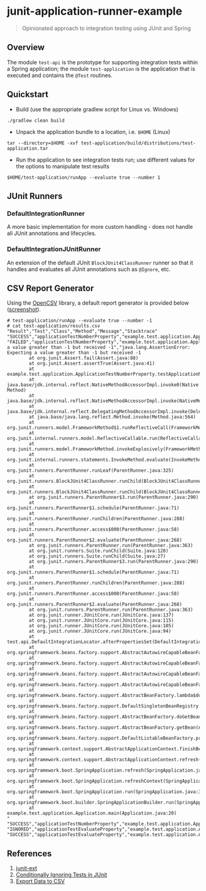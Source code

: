 # junit-application-runner-example

> Opinionated approach to integration testing using JUnit and Spring

## Overview

The module `test-api` is the prototype for supporting integration tests within a Spring application; the module `test-application` is the application that is executed and contains the `@Test` routines.

## Quickstart

- Build (use the appropriate gradlew script for Linux vs. Windows)

```
./gradlew clean build
```

- Unpack the application bundle to a location, i.e. `$HOME` (Linux)

```
tar --directory=$HOME -xvf test-application/build/distributions/test-application.tar
```

- Run the application to see integration tests run; use different values for the options to manipulate test results

```
$HOME/test-application/runApp --evaluate true --number 1
```

## JUnit Runners

### DefaultIntegrationRunner

A more basic implementation for more custom handling - does not handle all JUnit annotations and lifecycles.

### DefaultIntegrationJUnitRunner

An extension of the default JUnit `BlockJUnit4ClassRunner` runner so that it handles and evaluates all JUnit annotations such as `@Ignore`, etc.

## CSV Report Generator

Using the [OpenCSV](https://mvnrepository.com/artifact/com.opencsv/opencsv) library, a default report generator is provided below ([screenshot](csv-report.png)). 

```
# test-application/runApp --evaluate true --number -1
# cat test-application/results.csv 
"Result","Test","Class","Method","Message","Stacktrace"
"SUCCESS","applicationTestNumberProperty","example.test.application.ApplicationTestNumberProperty","testApplicationNumberNotNull","NA","NA"
"FAILED","applicationTestNumberProperty","example.test.application.ApplicationTestNumberProperty","testApplicationNumber","Expecting a value greater than -1 but received -1","java.lang.AssertionError: Expecting a value greater than -1 but received -1
        at org.junit.Assert.fail(Assert.java:88)
        at org.junit.Assert.assertTrue(Assert.java:41)
        at example.test.application.ApplicationTestNumberProperty.testApplicationNumber(ApplicationTestNumberProperty.java:31)
        at java.base/jdk.internal.reflect.NativeMethodAccessorImpl.invoke0(Native Method)
        at java.base/jdk.internal.reflect.NativeMethodAccessorImpl.invoke(NativeMethodAccessorImpl.java:64)
        at java.base/jdk.internal.reflect.DelegatingMethodAccessorImpl.invoke(DelegatingMethodAccessorImpl.java:43)
        at java.base/java.lang.reflect.Method.invoke(Method.java:564)
        at org.junit.runners.model.FrameworkMethod$1.runReflectiveCall(FrameworkMethod.java:50)
        at org.junit.internal.runners.model.ReflectiveCallable.run(ReflectiveCallable.java:12)
        at org.junit.runners.model.FrameworkMethod.invokeExplosively(FrameworkMethod.java:47)
        at org.junit.internal.runners.statements.InvokeMethod.evaluate(InvokeMethod.java:17)
        at org.junit.runners.ParentRunner.runLeaf(ParentRunner.java:325)
        at org.junit.runners.BlockJUnit4ClassRunner.runChild(BlockJUnit4ClassRunner.java:78)
        at org.junit.runners.BlockJUnit4ClassRunner.runChild(BlockJUnit4ClassRunner.java:57)
        at org.junit.runners.ParentRunner$3.run(ParentRunner.java:290)
        at org.junit.runners.ParentRunner$1.schedule(ParentRunner.java:71)
        at org.junit.runners.ParentRunner.runChildren(ParentRunner.java:288)
        at org.junit.runners.ParentRunner.access$000(ParentRunner.java:58)
        at org.junit.runners.ParentRunner$2.evaluate(ParentRunner.java:268)
        at org.junit.runners.ParentRunner.run(ParentRunner.java:363)
        at org.junit.runners.Suite.runChild(Suite.java:128)
        at org.junit.runners.Suite.runChild(Suite.java:27)
        at org.junit.runners.ParentRunner$3.run(ParentRunner.java:290)
        at org.junit.runners.ParentRunner$1.schedule(ParentRunner.java:71)
        at org.junit.runners.ParentRunner.runChildren(ParentRunner.java:288)
        at org.junit.runners.ParentRunner.access$000(ParentRunner.java:58)
        at org.junit.runners.ParentRunner$2.evaluate(ParentRunner.java:268)
        at org.junit.runners.ParentRunner.run(ParentRunner.java:363)
        at org.junit.runner.JUnitCore.run(JUnitCore.java:137)
        at org.junit.runner.JUnitCore.run(JUnitCore.java:115)
        at org.junit.runner.JUnitCore.run(JUnitCore.java:105)
        at org.junit.runner.JUnitCore.run(JUnitCore.java:94)
        at test.api.DefaultIntegrationLocator.afterPropertiesSet(DefaultIntegrationLocator.java:42)
        at org.springframework.beans.factory.support.AbstractAutowireCapableBeanFactory.invokeInitMethods(AbstractAutowireCapableBeanFactory.java:1863)
        at org.springframework.beans.factory.support.AbstractAutowireCapableBeanFactory.initializeBean(AbstractAutowireCapableBeanFactory.java:1800)
        at org.springframework.beans.factory.support.AbstractAutowireCapableBeanFactory.doCreateBean(AbstractAutowireCapableBeanFactory.java:620)
        at org.springframework.beans.factory.support.AbstractAutowireCapableBeanFactory.createBean(AbstractAutowireCapableBeanFactory.java:542)
        at org.springframework.beans.factory.support.AbstractBeanFactory.lambda$doGetBean$0(AbstractBeanFactory.java:335)
        at org.springframework.beans.factory.support.DefaultSingletonBeanRegistry.getSingleton(DefaultSingletonBeanRegistry.java:234)
        at org.springframework.beans.factory.support.AbstractBeanFactory.doGetBean(AbstractBeanFactory.java:333)
        at org.springframework.beans.factory.support.AbstractBeanFactory.getBean(AbstractBeanFactory.java:208)
        at org.springframework.beans.factory.support.DefaultListableBeanFactory.preInstantiateSingletons(DefaultListableBeanFactory.java:944)
        at org.springframework.context.support.AbstractApplicationContext.finishBeanFactoryInitialization(AbstractApplicationContext.java:918)
        at org.springframework.context.support.AbstractApplicationContext.refresh(AbstractApplicationContext.java:583)
        at org.springframework.boot.SpringApplication.refresh(SpringApplication.java:754)
        at org.springframework.boot.SpringApplication.refreshContext(SpringApplication.java:434)
        at org.springframework.boot.SpringApplication.run(SpringApplication.java:338)
        at org.springframework.boot.builder.SpringApplicationBuilder.run(SpringApplicationBuilder.java:143)
        at example.test.application.Application.main(Application.java:20)
"
"SUCCESS","applicationTestNumberProperty","example.test.application.ApplicationTestNumberProperty","testApplicationNumber","NA","NA"
"IGNORED","applicationTestEvaluateProperty","example.test.application.ApplicationTestEvaluateProperty","testEvaluateNotNull","NA","NA"
"SUCCESS","applicationTestEvaluateProperty","example.test.application.ApplicationTestEvaluateProperty","testEvaluate","NA","NA"
```

## References

1. [junit-ext](https://code.google.com/archive/p/junit-ext/)
2. [Conditionally Ignoring Tests in JUnit](https://stackoverflow.com/questions/1689242/conditionally-ignoring-tests-in-junit-4)
3. [Export Data to CSV](https://mkyong.com/java/how-to-export-data-to-csv-file-java/)